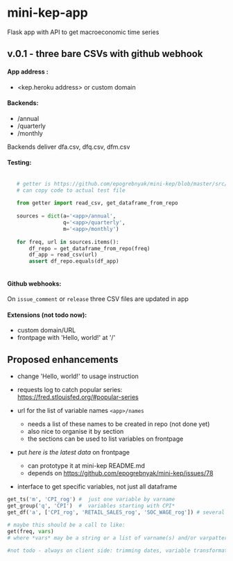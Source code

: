 # mini-kep-app
Flask app with API to get macroeconomic time series

## v.0.1 - three bare CSVs with github webhook

#### App address <app>:

   - <kep.heroku address> or custom domain

#### Backends:

   - <app>/annual 
   - <app>/quarterly
   - <app>/monthly
   
   Backends deliver dfa.csv, dfq.csv, dfm.csv
   
#### Testing:
 
```python 
   
   # getter is https://github.com/epogrebnyak/mini-kep/blob/master/src/getter.py
   # can copy code to actual test file
   
   from getter import read_csv, get_dataframe_from_repo  
   
   sources = dict(a='<app>/annual', 
                  q='<app>/quarterly',
				  m='<app>/monthly') 
				  
   for freq, url in sources.items():
	   df_repo = get_dataframe_from_repo(freq)
	   df_app = read_csv(url)
	   assert df_repo.equals(df_app)  
     
```
   
#### Github webhooks:

   On ```issue_comment``` or ```release```  three CSV files are updated in app
   

#### Extensions (not todo now):
  - custom domain/URL
  - frontpage with 'Hello, world!' at '/'

## Proposed enhancements

- change 'Hello, world!' to usage instruction 

- requests log to catch popular series: <https://fred.stlouisfed.org/#popular-series>

- url for the list of variable names ```<app>/names```
  - needs a list of these names to be created in repo (not done yet)
  - also nice to organise it by section 
  - the sections can be used to list variables on frontpage

- put *here is the latest data* on frontpage
  - can prototype it at mini-kep README.md 
  - depends on <https://github.com/epogrebnyak/mini-kep/issues/78>
  
- interface to get specific variables, not just all dataframe 

```python
get_ts('m', 'CPI_rog') #  just one variable by varname
get_group('q', 'CPI')  #  variables starting with CPI*
get_df('a', ['CPI_rog', 'RETAIL_SALES_rog', 'SOC_WAGE_rog']) # several variables by names

# maybe this should be a call to like:
get(freq, vars)
# where *vars* may be a string or a list of varname(s) and/or varpattern(s)

#not todo - always on client side: trimming dates, variable transformations 
```

